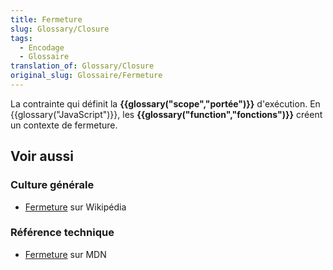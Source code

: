 ```yaml
---
title: Fermeture
slug: Glossary/Closure
tags:
  - Encodage
  - Glossaire
translation_of: Glossary/Closure
original_slug: Glossaire/Fermeture
---
```


La contrainte qui définit la **{{glossary("scope","portée")}}** d'exécution. En {{glossary("JavaScript")}}, les **{{glossary("function","fonctions")}}** créent un contexte de fermeture.

## Voir aussi

### Culture générale

- [Fermeture](https://fr.wikipedia.org/wiki/Fermeture_(informatique)) sur Wikipédia

### Référence technique

- [Fermeture](/fr/docs/Web/JavaScript/Closures) sur MDN
